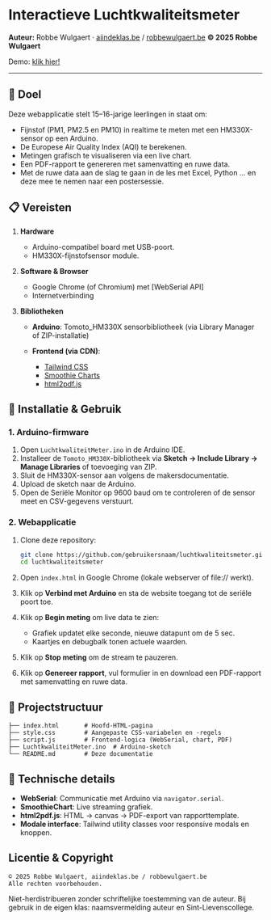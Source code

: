 # Interactieve Luchtkwaliteitsmeter

**Auteur:** Robbe Wulgaert · [aiindeklas.be](http://aiindeklas.be) / [robbewulgaert.be](http://robbewulgaert.be)
**© 2025 Robbe Wulgaert**

Demo: [klik hier!](https://robbew.github.io/projectfijnstof/)

---

## 🎯 Doel

Deze webapplicatie stelt 15–16-jarige leerlingen in staat om:

* Fijnstof (PM1, PM2.5 en PM10) in realtime te meten met een HM330X-sensor op een Arduino.
* De Europese Air Quality Index (AQI) te berekenen.
* Metingen grafisch te visualiseren via een live chart.
* Een PDF-rapport te genereren met samenvatting en ruwe data.
* Met de ruwe data aan de slag te gaan in de les met Excel, Python ... en deze mee te nemen naar een postersessie. 

## 📋 Vereisten

1. **Hardware**

   * Arduino-compatibel board met USB-poort.
   * HM330X-fijnstofsensor module.

2. **Software & Browser**

   * Google Chrome (of Chromium) met [WebSerial API]
   * Internetverbinding

3. **Bibliotheken**

   * **Arduino**: Tomoto\_HM330X sensorbibliotheek (via Library Manager of ZIP-installatie)
   * **Frontend (via CDN)**:

     * [Tailwind CSS](https://tailwindcss.com)
     * [Smoothie Charts](https://smoothiecharts.org)
     * [html2pdf.js](https://github.com/eKoopmans/html2pdf.js)

## 🚀 Installatie & Gebruik

### 1. Arduino-firmware

1. Open `LuchtkwaliteitMeter.ino` in de Arduino IDE.
2. Installeer de `Tomoto_HM330X`-bibliotheek via **Sketch → Include Library → Manage Libraries** of toevoeging van ZIP.
3. Sluit de HM330X-sensor aan volgens de makersdocumentatie.
4. Upload de sketch naar de Arduino.
5. Open de Seriële Monitor op 9600 baud om te controleren of de sensor meet en CSV-gegevens verstuurt.

### 2. Webapplicatie

1. Clone deze repository:

   ```bash
   git clone https://github.com/gebruikersnaam/luchtkwaliteitsmeter.git
   cd luchtkwaliteitsmeter
   ```
2. Open `index.html` in Google Chrome (lokale webserver of file:// werkt).
3. Klik op **Verbind met Arduino** en sta de website toegang tot de seriële poort toe.
4. Klik op **Begin meting** om live data te zien:

   * Grafiek updatet elke seconde, nieuwe datapunt om de 5 sec.
   * Kaartjes en debugbalk tonen actuele waarden.
5. Klik op **Stop meting** om de stream te pauzeren.
6. Klik op **Genereer rapport**, vul formulier in en download een PDF-rapport met samenvatting en ruwe data.

## 📂 Projectstructuur

```
├── index.html       # Hoofd-HTML-pagina
├── style.css        # Aangepaste CSS-variabelen en -regels
├── script.js        # Frontend-logica (WebSerial, chart, PDF)
├── LuchtkwaliteitMeter.ino  # Arduino-sketch
└── README.md        # Deze documentatie
```

## 🔧 Technische details

* **WebSerial**: Communicatie met Arduino via `navigator.serial`.
* **SmoothieChart**: Live streaming grafiek.
* **html2pdf.js**: HTML → canvas → PDF-export van rapporttemplate.
* **Modale interface**: Tailwind utility classes voor responsive modals en knoppen.

## Licentie & Copyright

```
© 2025 Robbe Wulgaert, aiindeklas.be / robbewulgaert.be
Alle rechten voorbehouden.
```

Niet-herdistribueren zonder schriftelijke toestemming van de auteur.
Bij gebruik in de eigen klas: naamsvermelding auteur en Sint-Lievenscollege. 
